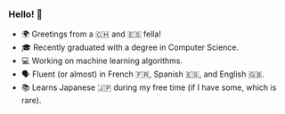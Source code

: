 ### Hello! 👋

- 🌍 Greetings from a 🇨🇭 and 🇪🇸 fella!
- 🎓 Recently graduated with a degree in Computer Science.
- 💻 Working on machine learning algorithms.
- 🗣 Fluent (or almost) in French 🇫🇷, Spanish 🇪🇸, and English 🇬🇧.
- 📚 Learns Japanese 🇯🇵 during my free time (if I have some, which is rare).
